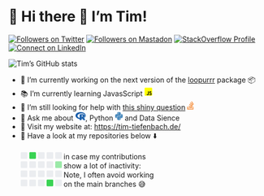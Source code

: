 
<!-- README.md is generated from README.Rmd. Please edit that file -->

# 📢 Hi there 👋 I’m Tim!

<!-- badges: start -->

<a href="https://www.twitter.com/timteafan" target="blank"><img src="https://img.shields.io/twitter/follow/timteafan?label=Twitter&amp;style=social" alt="Followers on Twitter"/></a>
<a rel="me" href="https://fosstodon.org/@TimTeaFan"><img src="https://img.shields.io/mastodon/follow/109529514106713499?domain=https%3A%2F%2Ffosstodon.org&amp;label=Mastadon%20&amp;style=social" alt="Followers on Mastadon"/></a>
<a href="https://stackoverflow.com/users/9349302/timteafan" target="blank"><img src="https://img.shields.io/stackexchange/stackoverflow/r/9349302?label=Reputation&amp;logo=StackOverflow&amp;logoColor=orange&amp;style=social" alt="StackOverflow Profile"/></a>
<a href="https://www.linkedin.com/in/timtiefenbach" target="blank"><img src="https://shields.io/badge/Connect-0A66C2?logo=linkedin&amp;logoColor=white" alt="Connect on LinkedIn"/></a>

<!-- badges: end -->

![Tim’s GitHub
stats](https://github-readme-stats.vercel.app/api?username=timteafan&theme=algolia&show_icons=true)

- 🔨 I’m currently working on the next version of the
  [loopurrr](https://github.com/TimTeaFan/loopurrr/) package 📦
- 📚 I’m currently learning JavasScript <img
  src="README_files/figure-gfm/fa-icon-37c49b8093c25c439b1b4db6049857c5.svg"
  width="15" height="18" />
- 🤔 I’m still looking for help with [this shiny
  question](https://stackoverflow.com/questions/59382931/embed-an-external-shiny-app-in-another-vanilla-shiny-app)
  <img
  src="README_files/figure-gfm/fa-icon-4903764b0d4ea98d4a063b4b8bc71ee5.svg"
  width="13" height="18" />
- 💬 Ask me about <img
  src="README_files/figure-gfm/fa-icon-9993944d25bd9d653b35384522f3499c.svg"
  width="20" height="18" />, Python <img
  src="README_files/figure-gfm/fa-icon-96f41de4f5012384b207244a9a0ec6a3.svg"
  width="15" height="18" /> and Data Sience
- 🔗 Visit my website at: <https://tim-tiefenbach.de/>
- 📢 Have a look at my repositories below ⬇️<br><br> <img
  src="README_files/figure-gfm/fa-icon-9d45ec2cd252b27805621d05730665a3.svg"
  width="13" height="15" /> <img
  src="README_files/figure-gfm/fa-icon-ff68bccec28c57297d066c0fc2fca126.svg"
  width="13" height="15" /> <img
  src="README_files/figure-gfm/fa-icon-9d45ec2cd252b27805621d05730665a3.svg"
  width="13" height="15" /> <img
  src="README_files/figure-gfm/fa-icon-9d45ec2cd252b27805621d05730665a3.svg"
  width="13" height="15" /> <img
  src="README_files/figure-gfm/fa-icon-9d45ec2cd252b27805621d05730665a3.svg"
  width="13" height="15" /> in case my contributions<br> <img
  src="README_files/figure-gfm/fa-icon-9d45ec2cd252b27805621d05730665a3.svg"
  width="13" height="15" /> <img
  src="README_files/figure-gfm/fa-icon-9d45ec2cd252b27805621d05730665a3.svg"
  width="13" height="15" /> <img
  src="README_files/figure-gfm/fa-icon-9d45ec2cd252b27805621d05730665a3.svg"
  width="13" height="15" /> <img
  src="README_files/figure-gfm/fa-icon-9d45ec2cd252b27805621d05730665a3.svg"
  width="13" height="15" /> <img
  src="README_files/figure-gfm/fa-icon-cfb4d3dafecd31a4a0d41177bf5dec21.svg"
  width="13" height="15" /> show a lot of inactivity:<br> <img
  src="README_files/figure-gfm/fa-icon-9d45ec2cd252b27805621d05730665a3.svg"
  width="13" height="15" /> <img
  src="README_files/figure-gfm/fa-icon-9d45ec2cd252b27805621d05730665a3.svg"
  width="13" height="15" /> <img
  src="README_files/figure-gfm/fa-icon-9d45ec2cd252b27805621d05730665a3.svg"
  width="13" height="15" /> <img
  src="README_files/figure-gfm/fa-icon-9d45ec2cd252b27805621d05730665a3.svg"
  width="13" height="15" /> <img
  src="README_files/figure-gfm/fa-icon-9d45ec2cd252b27805621d05730665a3.svg"
  width="13" height="15" /> Note, I often avoid working<br> <img
  src="README_files/figure-gfm/fa-icon-9d45ec2cd252b27805621d05730665a3.svg"
  width="13" height="15" /> <img
  src="README_files/figure-gfm/fa-icon-9d45ec2cd252b27805621d05730665a3.svg"
  width="13" height="15" /> <img
  src="README_files/figure-gfm/fa-icon-9d45ec2cd252b27805621d05730665a3.svg"
  width="13" height="15" /> <img
  src="README_files/figure-gfm/fa-icon-ff68bccec28c57297d066c0fc2fca126.svg"
  width="13" height="15" /> <img
  src="README_files/figure-gfm/fa-icon-9d45ec2cd252b27805621d05730665a3.svg"
  width="13" height="15" /> on the main branches 😅
